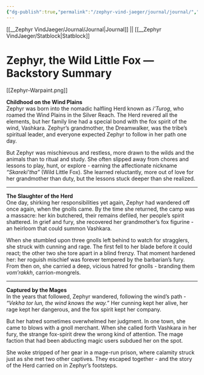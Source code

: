 ```yaml
---
{"dg-publish":true,"permalink":"/zephyr-vind-jaeger/journal/journal/","title":"Zephyr VindJaeger"}
---
```


 [[__Zephyr VindJaeger/Journal/Journal\|Journal]] || [[__Zephyr VindJaeger/Statblock\|Statblock]]

# **Zephyr, the Wild Little Fox — Backstory Summary**

[[Zephyr-Warpaint.png]]

**Childhood on the Wind Plains**  
Zephyr was born into the nomadic halfling Herd known as _i’Turog_, who roamed the Wind Plains in the Silver Reach. The Herd revered all the elements, but her family line had a special bond with the fox spirit of the wind, Vashkara. Zephyr’s grandmother, the Dreamwalker, was the tribe’s spiritual leader, and everyone expected Zephyr to follow in her path one day.

But Zephyr was mischievous and restless, more drawn to the wilds and the animals than to ritual and study. She often slipped away from chores and lessons to play, hunt, or explore - earning the affectionate nickname _“Skareki’tha”_ (Wild Little Fox). She learned reluctantly, more out of love for her grandmother than duty, but the lessons stuck deeper than she realized.

---

**The Slaughter of the Herd**  
One day, shirking her responsibilities yet again, Zephyr had wandered off once again, when the gnolls came. By the time she returned, the camp was a massacre: her kin butchered, their remains defiled, her people’s spirit shattered. In grief and fury, she recovered her grandmother’s fox figurine - an heirloom that could summon Vashkara.

When she stumbled upon three gnolls left behind to watch for stragglers, she struck with cunning and rage. The first fell to her blade before it could react; the other two she tore apart in a blind frenzy. That moment hardened her: her roguish mischief was forever tempered by the barbarian’s fury. From then on, she carried a deep, vicious hatred for gnolls  - branding them _vom’rakkh_, carrion-mongrels.

---

**Captured by the Mages**  
In the years that followed, Zephyr wandered, following the wind’s path  - _“Vekha tor lun, the wind knows the way.”_ Her cunning kept her alive, her rage kept her dangerous, and the fox spirit kept her company.

But her hatred sometimes overwhelmed her judgment. In one town, she came to blows with a gnoll merchant. When she called forth Vashkara in her fury, the strange fox-spirit drew the wrong kind of attention. The mage faction that had been abducting magic users subdued her on the spot.

She woke stripped of her gear in a mage-run prison, where calamity struck just as she met two other captives. They escaped together - and the story of the Herd carried on in Zephyr’s footsteps.
